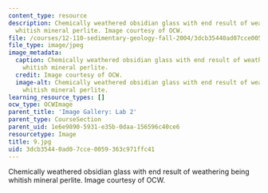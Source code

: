 ```yaml
---
content_type: resource
description: Chemically weathered obsidian glass with end result of weathering being
  whitish mineral perlite. Image courtesy of OCW.
file: /courses/12-110-sedimentary-geology-fall-2004/3dcb35440ad07cce0059363c971ffc41_9.jpg
file_type: image/jpeg
image_metadata:
  caption: Chemically weathered obsidian glass with end result of weathering being
    whitish mineral perlite.
  credit: Image courtesy of OCW.
  image-alt: Chemically weathered obsidian glass with end result of weathering being
    whitish mineral perlite.
learning_resource_types: []
ocw_type: OCWImage
parent_title: 'Image Gallery: Lab 2'
parent_type: CourseSection
parent_uid: 1e6e9890-5931-e35b-0daa-156596c40ce6
resourcetype: Image
title: 9.jpg
uid: 3dcb3544-0ad0-7cce-0059-363c971ffc41
---
```

Chemically weathered obsidian glass with end result of weathering being whitish mineral perlite. Image courtesy of OCW.


